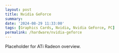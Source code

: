 ```yaml
---
layout: post
title: Nvidia GeForce
summary: 
date: '2024-08-29 11:33:00'
tags: [Graphics Cards, Nvidia, Nvidia GeForce, PC]
permalink: /hardware/nvidia-geforce
---
```


Placeholder for ATi Radeon overview.